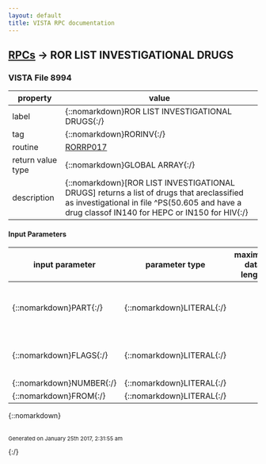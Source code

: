 ```yaml
---
layout: default
title: VISTA RPC documentation
---
```




## [RPCs](TableOfContent.md) &#8594; ROR LIST INVESTIGATIONAL DRUGS 



### VISTA File 8994 


 property | value 
--- | --- 
 label | {::nomarkdown}ROR LIST INVESTIGATIONAL DRUGS{:/}
 tag | {::nomarkdown}RORINV{:/}
 routine | [RORRP017](http://code.osehra.org/dox/Routine_RORRP017_source.html)
 return value type | {::nomarkdown}GLOBAL ARRAY{:/}
 description | {::nomarkdown}[ROR LIST INVESTIGATIONAL DRUGS] returns a list of drugs that areclassified as investigational in file ^PS(50.605 and have a drug classof IN140 for HEPC or IN150 for HIV{:/}

#### Input Parameters

| input parameter | parameter type | maximum data length | required | description | 
| --- | --- | --- | --- | --- | 
| {::nomarkdown}PART{:/} | {::nomarkdown}LITERAL{:/} |  | {::nomarkdown}true{:/} | {::nomarkdown}A string that is passed in to filter the number of drugs returned.If the string is ?? then the call will return all drugs that qualify.{:/} | 
| {::nomarkdown}FLAGS{:/} | {::nomarkdown}LITERAL{:/} |  | {::nomarkdown}true{:/} | {::nomarkdown}If equal to 1 this will work with the HEPC Registry.  If equal to 2 willwork with the HIV Registry{:/} | 
| {::nomarkdown}NUMBER{:/} | {::nomarkdown}LITERAL{:/} |  | {::nomarkdown}true{:/} | {::nomarkdown}DEPRECATED{:/} | 
| {::nomarkdown}FROM{:/} | {::nomarkdown}LITERAL{:/} |  | {::nomarkdown}true{:/} | {::nomarkdown}DEPRECATED{:/} | 

{::nomarkdown} <br/><br/><p style="font-size: 11px">Generated on January 25th 2017, 2:31:55 am</p>{:/}